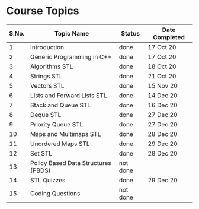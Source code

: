 # Course Topics

S.No. | Topic Name| Status | Date Completed |
------|-----------|--------|------|
1 | Introduction | done | 17 Oct 20 |
2 | Generic Programming in C++ | done | 17 Oct 20 |
3 | Algorithms STL | done | 18 Oct 20 |
4 | Strings STL | done | 21 Oct 20 |
5 | Vectors STL | done | 15 Nov 20 |
6 | Lists and Forward Lists STL | done | 14 Dec 20 |
7 | Stack and Queue STL | done | 16 Dec 20 |
8 | Deque STL | done | 27 Dec 20 |
9 | Priority Queue STL | done | 27 Dec 20 |
10 | Maps and Multimaps STL | done | 28 Dec 20 |
11 | Unordered Maps STL | done | 29 Dec 20 |
12 | Set STL | done | 28 Dec 20 |
13 | Policy Based Data Structures (PBDS) | not done | |
14 | STL Quizzes | done | 29 Dec 20 |
15 | Coding Questions | not done | |
